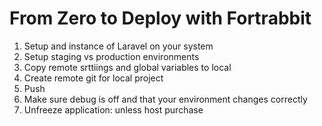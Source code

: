 From Zero to Deploy with Fortrabbit
===================================
1. Setup and instance of Laravel on your system
2. Setup staging vs production environments
3. Copy remote srttiings and global variables to local
4. Create remote git for local project
5. Push
6. Make sure debug is off and that your environment changes correctly
7. Unfreeze application: unless host purchase
